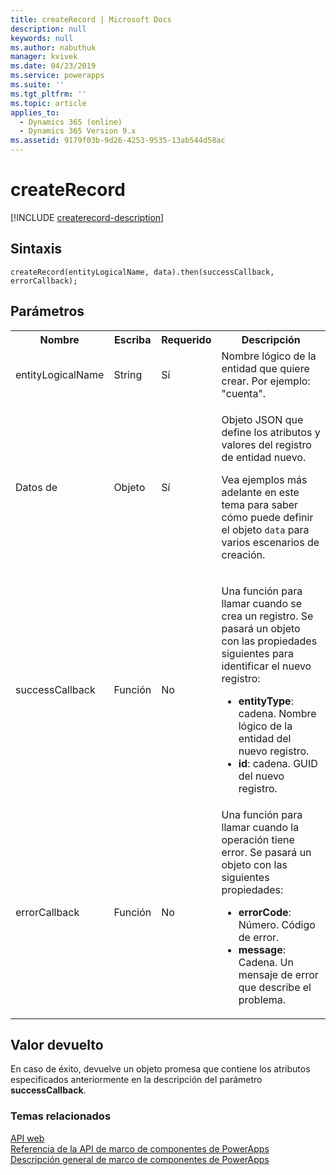 ```yaml
---
title: createRecord | Microsoft Docs
description: null
keywords: null
ms.author: nabuthuk
manager: kvivek
ms.date: 04/23/2019
ms.service: powerapps
ms.suite: ''
ms.tgt_pltfrm: ''
ms.topic: article
applies_to:
  - Dynamics 365 (online)
  - Dynamics 365 Version 9.x
ms.assetid: 9179f03b-9d26-4253-9535-13ab544d58ac
---
```


# <a name="createrecord"></a>createRecord

[!INCLUDE [createrecord-description](includes/createrecord-description.md)]

## <a name="syntax"></a>Sintaxis

`createRecord(entityLogicalName, data).then(successCallback, errorCallback);`

## <a name="parameters"></a>Parámetros

<table style="width:100%">
<tr>
<th>Nombre</th>
<th>Escriba</th>
<th>Requerido</th>
<th>Descripción</th>
</tr>
<tr>
<td>entityLogicalName</td>
<td>String</td>
<td>Sí</td>
<td>Nombre lógico de la entidad que quiere crear. Por ejemplo: &quot;cuenta&quot;.</td>
</tr>
<tr>
<td>Datos de </td>
<td>Objeto</td>
<td>Sí</td>
<td><p>Objeto JSON que define los atributos y valores del registro de entidad nuevo.</p>
<p>Vea ejemplos más adelante en este tema para saber cómo puede definir el objeto <code>data</code> para varios escenarios de creación.</td>
</tr>
<tr>
<td>successCallback</td>
<td>Función</td>
<td>No</td>
<td><p>Una función para llamar cuando se crea un registro. Se pasará un objeto con las propiedades siguientes para identificar el nuevo registro:</p>
<ul>
<li><b>entityType</b>: cadena. Nombre lógico de la entidad del nuevo registro.</li>
<li><b>id</b>: cadena. GUID del nuevo registro.</li>
</ul></td>
</tr>
<tr>
<td>errorCallback</td>
<td>Función</td>
<td>No</td>
<td>Una función para llamar cuando la operación tiene error. Se pasará un objeto con las siguientes propiedades:
<ul>
<li><b>errorCode</b>: Número. Código de error.</li>
<li><b>message</b>: Cadena. Un mensaje de error que describe el problema.</li>
</ul></td>
</tr>
</table>

## <a name="return-value"></a>Valor devuelto

En caso de éxito, devuelve un objeto promesa que contiene los atributos especificados anteriormente en la descripción del parámetro **successCallback**.

### <a name="related-topics"></a>Temas relacionados

[API web](../webapi.md)<br/>
[Referencia de la API de marco de componentes de PowerApps](../../reference/index.md)<br/>
[Descripción general de marco de componentes de PowerApps](../../overview.md)